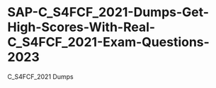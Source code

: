 # SAP-C_S4FCF_2021-Dumps-Get-High-Scores-With-Real-C_S4FCF_2021-Exam-Questions-2023
C_S4FCF_2021 Dumps
